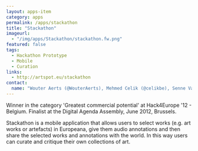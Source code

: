 ```yaml
---
layout: apps-item
category: apps
permalink: /apps/stackathon
title: "Stackathon"
imageurl:
  - "/img/apps/Stackathon/stackathon.fw.png"
featured: false
tags:
  - Hackathon Prototype
  - Mobile
  - Curation
links:
  - http://artspot.eu/stackathon
contact: 
  name: "Wouter Aerts (@WouterAerts), Mehmed Celik (@celikbe), Senne Van Den Bogaert (@sennevdb)"
---
```


Winner in the category 'Greatest commercial potential' at Hack4Europe '12 - Belgium. Finalist at the Digital Agenda Assembly, June 2012, Brussels.

Stackathon is a mobile application that allows users to select works (e.g. art works or artefacts) in Europeana, give them audio annotations and then share the selected works and annotations with the world. In this way users can curate and critique their own collections of art.
